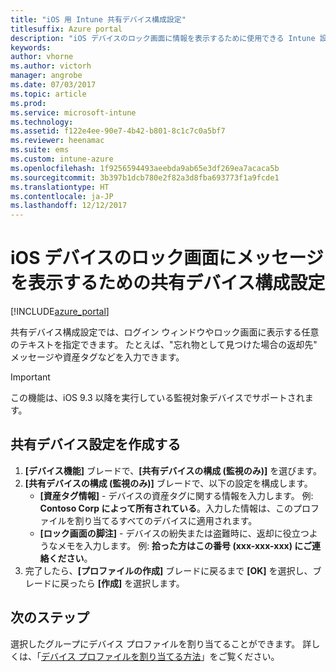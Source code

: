 ```yaml
---
title: "iOS 用 Intune 共有デバイス構成設定"
titlesuffix: Azure portal
description: "iOS デバイスのロック画面に情報を表示するために使用できる Intune 設定について説明します。\""
keywords: 
author: vhorne
ms.author: victorh
manager: angrobe
ms.date: 07/03/2017
ms.topic: article
ms.prod: 
ms.service: microsoft-intune
ms.technology: 
ms.assetid: f122e4ee-90e7-4b42-b801-8c1c7c0a5bf7
ms.reviewer: heenamac
ms.suite: ems
ms.custom: intune-azure
ms.openlocfilehash: 1f9256594493aeebda9ab65e3df269ea7acaca5b
ms.sourcegitcommit: 3b397b1dcb780e2f82a3d8fba693773f1a9fcde1
ms.translationtype: HT
ms.contentlocale: ja-JP
ms.lasthandoff: 12/12/2017
---
```

# <a name="shared-device-configuration-settings-to-display-messages-on-the-ios-device-lock-screen"></a>iOS デバイスのロック画面にメッセージを表示するための共有デバイス構成設定

[!INCLUDE[azure_portal](./includes/azure_portal.md)]

共有デバイス構成設定では、ログイン ウィンドウやロック画面に表示する任意のテキストを指定できます。 たとえば、"忘れ物として見つけた場合の返却先" メッセージや資産タグなどを入力できます。 

>[!IMPORTANT]
> この機能は、iOS 9.3 以降を実行している監視対象デバイスでサポートされます。

## <a name="create-shared-device-settings"></a>共有デバイス設定を作成する

1. **[デバイス機能]** ブレードで、**[共有デバイスの構成 (監視のみ)]** を選びます。
2. **[共有デバイスの構成 (監視のみ)]** ブレードで、以下の設定を構成します。
    - **[資産タグ情報]** - デバイスの資産タグに関する情報を入力します。 例: **Contoso Corp によって所有されている**。入力した情報は、このプロファイルを割り当てるすべてのデバイスに適用されます。
    - **[ロック画面の脚注]** - デバイスの紛失または盗難時に、返却に役立つようなメモを入力します。 例: **拾った方はこの番号 (xxx-xxx-xxx) にご連絡ください**。
3. 完了したら、**[プロファイルの作成]** ブレードに戻るまで **[OK]** を選択し、ブレードに戻ったら **[作成]** を選択します。 


## <a name="next-steps"></a>次のステップ

選択したグループにデバイス プロファイルを割り当てることができます。 詳しくは、「[デバイス プロファイルを割り当てる方法](device-profile-assign.md)」をご覧ください。
